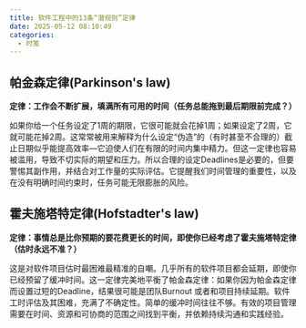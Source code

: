 ```yaml
---
title: 软件工程中的13条“潜规则”定律
date: 2025-05-12 08:10:49
categories:
  - 时笺
---
```




## 帕金森定律(Parkinson's law)

**定律：工作会不断扩展，填满所有可用的时间（任务总能拖到最后期限前完成？）**

如果你给一个任务设定了1周的期限，它很可能就会花掉1周；如果设定了2周，它就可能花掉2周。这常常被用来解释为什么设定“伪造”的（有时甚至不合理的）截止日期似乎能提高效率—它迫使人们在有限的时间内集中精力。但这一定律也容易被滥用，导致不切实际的期望和压力。所以合理的设定Deadlines是必要的，但要警惕其副作用，并结合对工作量的实际评估。它提醒我们时间管理的重要性，以及在没有明确时间约束时，任务可能无限膨胀的风险。



## 霍夫施塔特定律(Hofstadter's law)

**定律：事情总是比你预期的要花费更长的时间，即使你已经考虑了霍夫施塔特定律（估时永远不准？）**

这是对软件项目估时最困难最精准的自嘲。几乎所有的软件项目都会延期，即使你已经预留了缓冲时间。这一定律完美地平衡了帕金森定律：如果你因为帕金森定律而设置过短的Deadline，结果很可能是团队Burnout 或者和项目持续延期。软件工时评估及其困难，充满了不确定性。简单的缓冲时间往往不够。有效的项目管理需要在时间、资源和可协商的范围之间找到平衡，并依赖持续沟通和实践经验。





